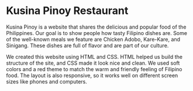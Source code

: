 # Kusina Pinoy Restaurant 
Kusina Pinoy is a website that shares the delicious and popular food of the Philippines. Our goal is to show people how tasty Filipino dishes are. Some of the well-known meals we feature are Chicken Adobo, Kare-Kare, and Sinigang. These dishes are full of flavor and are part of our culture.

We created this website using HTML and CSS. HTML helped us build the structure of the site, and CSS made it look nice and clean. We used soft colors and a red theme to match the warm and friendly feeling of Filipino food. The layout is also responsive, so it works well on different screen sizes like phones and computers.

